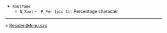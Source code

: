 -	`RootPane`
	-	`N_Root`
		-`	P_Per [pic 1]` : Percentage character
---

< [ResidentMenu.szs](index.md)
